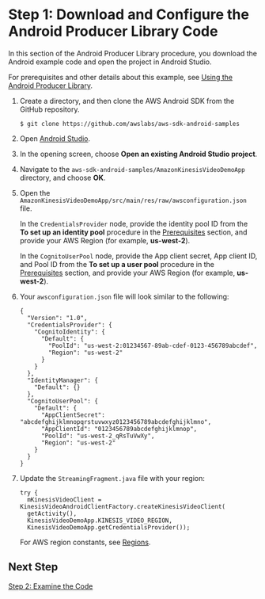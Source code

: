 # Step 1: Download and Configure the Android Producer Library Code<a name="producersdk-android-downloadcode"></a>

In this section of the Android Producer Library procedure, you download the Android example code and open the project in Android Studio\. 

For prerequisites and other details about this example, see [Using the Android Producer Library](http://docs.aws.amazon.com/kinesisvideostreams/latest/dg/producer-sdk-android.html)\.

1. Create a directory, and then clone the AWS Android SDK from the GitHub repository\. 

   ```
   $ git clone https://github.com/awslabs/aws-sdk-android-samples
   ```

1. Open [Android Studio](https://developer.android.com/studio/index.html)\.

1. In the opening screen, choose **Open an existing Android Studio project**\.

1. Navigate to the `aws-sdk-android-samples/AmazonKinesisVideoDemoApp` directory, and choose **OK**\.

1. Open the `AmazonKinesisVideoDemoApp/src/main/res/raw/awsconfiguration.json` file\.

   In the `CredentialsProvider` node, provide the identity pool ID from the **To set up an identity pool** procedure in the [Prerequisites](http://docs.aws.amazon.com/kinesisvideostreams/latest/dg/producer-sdk-android.html#producersdk-android-prerequisites) section, and provide your AWS Region \(for example, **us\-west\-2**\)\.

   In the `CognitoUserPool` node, provide the App client secret, App client ID, and Pool ID from the **To set up a user pool** procedure in the [Prerequisites](http://docs.aws.amazon.com/kinesisvideostreams/latest/dg/producer-sdk-android.html#producersdk-android-prerequisites) section, and provide your AWS Region \(for example, **us\-west\-2**\)\.

1. Your `awsconfiguration.json` file will look similar to the following:

   ```
   {
     "Version": "1.0",
     "CredentialsProvider": {
       "CognitoIdentity": {
         "Default": {
           "PoolId": "us-west-2:01234567-89ab-cdef-0123-456789abcdef",
           "Region": "us-west-2"
         }
       }
     },
     "IdentityManager": {
       "Default": {}
     },
     "CognitoUserPool": {
       "Default": {
         "AppClientSecret": "abcdefghijklmnopqrstuvwxyz0123456789abcdefghijklmno",
         "AppClientId": "0123456789abcdefghijklmnop",
         "PoolId": "us-west-2_qRsTuVwXy",
         "Region": "us-west-2"
       }
     }
   }
   ```

1. Update the `StreamingFragment.java` file with your region:

   ```
   try {
     mKinesisVideoClient = KinesisVideoAndroidClientFactory.createKinesisVideoClient(
     getActivity(),
     KinesisVideoDemoApp.KINESIS_VIDEO_REGION,
     KinesisVideoDemoApp.getCredentialsProvider());
   ```

   For AWS region constants, see [Regions](http://docs.aws.amazon.com/AWSJavaSDK/latest/javadoc/com/amazonaws/regions/Regions.html)\.

## Next Step<a name="producersdk-android-downloadcode-next"></a>

[Step 2: Examine the Code](producersdk-android-writecode.md)
